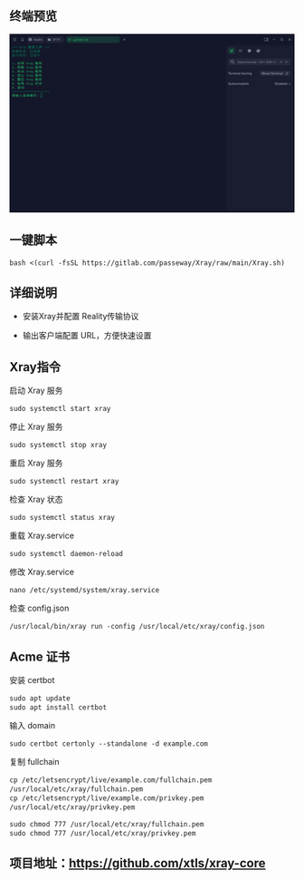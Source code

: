 ## 终端预览

![preview](预览.png)

## 一键脚本

    bash <(curl -fsSL https://gitlab.com/passeway/Xray/raw/main/Xray.sh)

## 详细说明

- 安装Xray并配置 Reality传输协议

- 输出客户端配置 URL，方便快速设置

## Xray指令
启动 Xray 服务

    sudo systemctl start xray

停止 Xray 服务

    sudo systemctl stop xray

重启 Xray 服务

    sudo systemctl restart xray

检查 Xray 状态

    sudo systemctl status xray

重载 Xray.service

    sudo systemctl daemon-reload

修改 Xray.service

    nano /etc/systemd/system/xray.service


检查 config.json 

    /usr/local/bin/xray run -config /usr/local/etc/xray/config.json

## Acme 证书

安装 certbot

    sudo apt update
    sudo apt install certbot

输入 domain

    sudo certbot certonly --standalone -d example.com

复制 fullchain

    cp /etc/letsencrypt/live/example.com/fullchain.pem /usr/local/etc/xray/fullchain.pem
    cp /etc/letsencrypt/live/example.com/privkey.pem /usr/local/etc/xray/privkey.pem
    
```
sudo chmod 777 /usr/local/etc/xray/fullchain.pem
sudo chmod 777 /usr/local/etc/xray/privkey.pem
```


## 项目地址：https://github.com/xtls/xray-core

